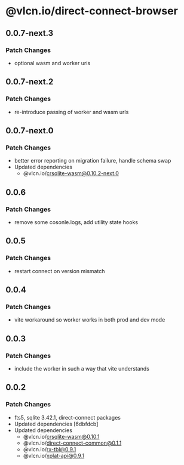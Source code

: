 # @vlcn.io/direct-connect-browser

## 0.0.7-next.3

### Patch Changes

- optional wasm and worker uris

## 0.0.7-next.2

### Patch Changes

- re-introduce passing of worker and wasm urls

## 0.0.7-next.0

### Patch Changes

- better error reporting on migration failure, handle schema swap
- Updated dependencies
  - @vlcn.io/crsqlite-wasm@0.10.2-next.0

## 0.0.6

### Patch Changes

- remove some cosonle.logs, add utility state hooks

## 0.0.5

### Patch Changes

- restart connect on version mismatch

## 0.0.4

### Patch Changes

- vite workaround so worker works in both prod and dev mode

## 0.0.3

### Patch Changes

- include the worker in such a way that vite understands

## 0.0.2

### Patch Changes

- fts5, sqlite 3.42.1, direct-connect packages
- Updated dependencies [6dbfdcb]
- Updated dependencies
  - @vlcn.io/crsqlite-wasm@0.10.1
  - @vlcn.io/direct-connect-common@0.1.1
  - @vlcn.io/rx-tbl@0.9.1
  - @vlcn.io/xplat-api@0.9.1
